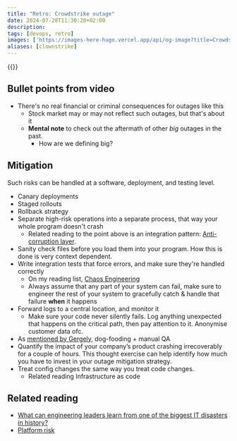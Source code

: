 ```yaml
---
title: "Retro: Crowdstrike outage"
date: 2024-07-28T11:30:20+02:00
description:
tags: [devops, retro]
images: ['https://images-here-hugo.vercel.app/api/og-image?title=Crowdstrike+Outage+Retro']
aliases: [clownstrike]
---
```


{{<youtube dGKIdGf_8J4>}}

## Bullet points from video

- There's no real financial or criminal consequences for outages like this
  - Stock market may or may not reflect such outages, but that's about it
  - **Mental note** to check out the aftermath of other _big_ outages in the past.
    - How are we defining big?

## Mitigation
Such risks can be handled at a software, deployment, and testing level.

- Canary deployments
- Staged rollouts
- Rollback strategy
- Separate high-risk operations into a separate process, that way your whole program doesn't crash
  - Related reading to the point above is an integration pattern: [Anti-corruption layer](https://learn.microsoft.com/en-us/azure/architecture/patterns/anti-corruption-layer).
- Sanity check files before you load them into your program. How this is done is very context dependent.
- Write integration tests that force errors, and make sure they're handled correctly
  - On my reading list, [Chaos Engineering](https://www.oreilly.com/library/view/chaos-engineering/9781492043850/)
  - Always assume that any part of your system can fail, make sure to engineer the rest of your system to 
  gracefully catch & handle that failure **when** it happens
- Forward logs to a central location, and monitor it
  - Make sure your code never silently fails.
    Log anything unexpected that happens on the critical path, then pay attention to it. Anonymise customer data ofc.
- As [mentioned by Gergely](https://newsletter.pragmaticengineer.com/p/the-biggest-ever-global-outage-lessons), dog-fooding + manual QA
- Quantify the impact of your company’s product crashing irrecoverably for a couple of hours.
This thought exercise can help identify how much you have to invest in your outage mitigation strategy.
- Treat config changes the same way you treat code changes.
  - Related reading Infrastructure as code

## Related reading

- [What can engineering leaders learn from one of the biggest IT disasters in history?](https://leaddev.com/process/5-lessons-crowdstrikes-global-outage)
- [Platform risk](/platform-risk)
